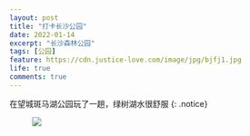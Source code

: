 ```yaml
---
layout: post
title: "打卡长沙公园"
date: 2022-01-14
excerpt: "长沙森林公园"
tags: [公园]
feature: https://cdn.justice-love.com/image/jpg/bjfj1.jpg
life: true
comments: true
---
```

在望城斑马湖公园玩了一趟，绿树湖水很舒服
{: .notice}
<figure>
    <img src="{{ site.staticUrl }}/image/jpeg/senlingongyuan.jpeg" />
</figure>